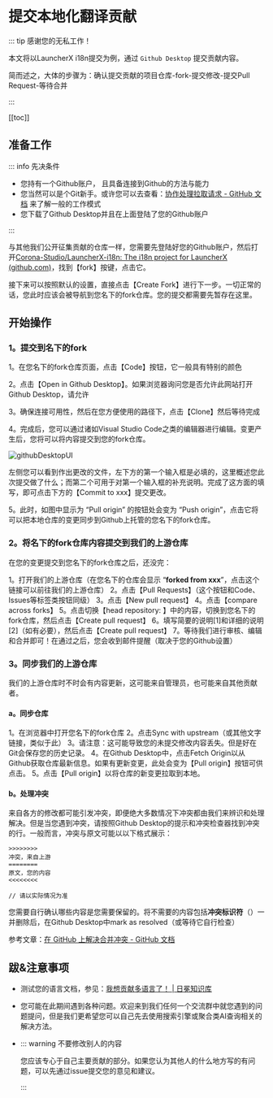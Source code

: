 # 提交本地化翻译贡献

::: tip 感谢您的无私工作！

本文将以LauncherX i18n提交为例，通过 `Github Desktop` 提交贡献内容。

简而述之，大体的步骤为：确认提交贡献的项目仓库-fork-提交修改-提交Pull Request-等待合并

:::

[[toc]]

## 准备工作

::: info 先决条件

- 您持有一个Github账户， 且具备连接到Github的方法与能力
- 您当然可以是个Git新手。或许您可以去查看：[协作处理拉取请求 - GitHub 文档](https://docs.github.com/zh/pull-requests/collaborating-with-pull-requests) 来了解一般的工作模式
- 您下载了Github Desktop并且在上面登陆了您的Github账户

:::

与其他我们公开征集贡献的仓库一样，您需要先登陆好您的Github账户，然后打开[Corona-Studio/LauncherX-i18n: The i18n project for LauncherX (github.com)](https://github.com/Corona-Studio/LauncherX-i18n)，找到【fork】按键，点击它。

接下来可以按照默认的设置，直接点击【Create Fork】进行下一步。一切正常的话，您此时应该会被导航到您名下的fork仓库。您的提交都需要先暂存在这里。

## 开始操作

### 1。提交到名下的fork

1。在您名下的fork仓库页面，点击【Code】按钮，它一般具有特别的颜色

2。点击【Open in Github Desktop】。如果浏览器询问您是否允许此网站打开Github Desktop，请允许

3。确保连接可用性，然后在您方便使用的路径下，点击【Clone】然后等待完成

4。完成后，您可以通过诸如Visual Studio Code之类的编辑器进行编辑。变更产生后，您将可以将内容提交到您的fork仓库。

   ![githubDesktopUI](/img/general/misc/ghdesktop-example-ui.png)

   左侧您可以看到作出更改的文件，左下方的第一个输入框是必填的，这里概述您此次提交做了什么；而第二个可用于对第一个输入框的补充说明。完成了这方面的填写，即可点击下方的【Commit to xxx】提交更改。

5。此时，如图中显示为 “Pull origin” 的按钮处会变为 “Push origin”，点击它将可以把本地仓库的变更同步到Github上托管的您名下的fork仓库。

### 2。将名下的fork仓库内容提交到我们的上游仓库

在您的变更提交到您名下的fork仓库之后，还没完：

1。打开我们的上游仓库（在您名下的仓库会显示 “**forked from xxx**”，点击这个链接可以前往我们的上游仓库）
2。点击【Pull Requests】（这个按钮和Code、Issues等标签类按钮同级）
3。点击【New pull request】
4。点击【compare across forks】
5。点击切换【head repository: 】中的内容，切换到您名下的fork仓库，然后点击【Create pull request】
6。填写简要的说明[1]和详细的说明[2]（如有必要），然后点击【Create pull request】
7。等待我们进行审核、编辑和合并即可！在通过之后，您会收到邮件提醒（取决于您的Github设置）

### 3。同步我们的上游仓库

我们的上游仓库时不时会有内容更新，这可能来自管理员，也可能来自其他贡献者。

#### a。同步仓库

1。在浏览器中打开您名下的fork仓库
2。点击Sync with upstream（或其他文字链接，类似于此）
3。请注意：这可能导致您的未提交修改内容丢失。但是好在Git会保存您的历史记录。
4。在Github Desktop中，点击Fetch Origin以从Github获取仓库最新信息。如果有更新变更，此处会变为【Pull origin】按钮可供点击。
5。点击【Pull origin】以将仓库的新变更拉取到本地。

#### b。处理冲突

来自各方的修改都可能引发冲突，即便绝大多数情况下冲突都由我们来辨识和处理解决。但是当您遇到冲突，请按照Github Desktop的提示和冲突检查器找到冲突的行。一般而言，冲突与原文可能以以下格式展示：

```text
>>>>>>>> 
冲突，来自上游
========
原文，您的内容
<<<<<<<<

// 请以实际情况为准
```

您需要自行确认哪些内容是您需要保留的。将不需要的内容包括**冲突标识符**（）一并删除后，在Github Desktop中mark as resolved（或等待它自行检查）

参考文章：[在 GitHub 上解决合并冲突 - GitHub 文档](https://docs.github.com/zh/pull-requests/collaborating-with-pull-requests/addressing-merge-conflicts/resolving-a-merge-conflict-on-github)



## 跋&注意事项

- 测试您的语言文档，参见：[我想贡献多语言了！ | 日冕知识库](/zhCN/lxguide/features/tricks/debug-lang-file)
- 您可能在此期间遇到各种问题。欢迎来到我们任何一个交流群中就您遇到的问题提问，但是我们更希望您可以自己先去使用搜索引擎或聚合类AI查询相关的解决方法。

- ::: warning 不要修改别人的内容

  您应该专心于自己主要贡献的部分。如果您认为其他人的什么地方写的有问题，可以先通过issue提交您的意见和建议。

  :::